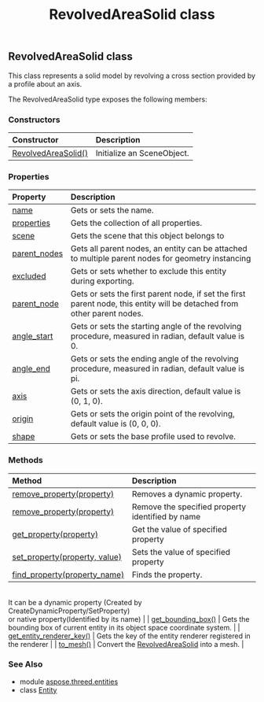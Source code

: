 ﻿---
title: RevolvedAreaSolid class
second_title: Aspose.3D for Python via .NET API References
description: 
type: docs
weight: 310
url: /python-net/aspose.threed.entities/revolvedareasolid/
is_root: false
---

## RevolvedAreaSolid class

This class represents a solid model by revolving a cross section provided by a profile about an axis.



The RevolvedAreaSolid type exposes the following members:

### Constructors
| Constructor | Description |
| :- | :- |
| [RevolvedAreaSolid()](/3d/python-net/aspose.threed.entities/revolvedareasolid/__init__/#) | Initialize an SceneObject. |


### Properties
| Property | Description |
| :- | :- |
| [name](/3d/python-net/aspose.threed.entities/revolvedareasolid/name) | Gets or sets the name. |
| [properties](/3d/python-net/aspose.threed.entities/revolvedareasolid/properties) | Gets the collection of all properties. |
| [scene](/3d/python-net/aspose.threed.entities/revolvedareasolid/scene) | Gets the scene that this object belongs to |
| [parent_nodes](/3d/python-net/aspose.threed.entities/revolvedareasolid/parent_nodes) | Gets all parent nodes, an entity can be attached to multiple parent nodes for geometry instancing |
| [excluded](/3d/python-net/aspose.threed.entities/revolvedareasolid/excluded) | Gets or sets whether to exclude this entity during exporting. |
| [parent_node](/3d/python-net/aspose.threed.entities/revolvedareasolid/parent_node) | Gets or sets the first parent node, if set the first parent node, this entity will be detached from other parent nodes. |
| [angle_start](/3d/python-net/aspose.threed.entities/revolvedareasolid/angle_start) | Gets or sets the starting angle of the revolving procedure, measured in radian, default value is 0. |
| [angle_end](/3d/python-net/aspose.threed.entities/revolvedareasolid/angle_end) | Gets or sets the ending angle of the revolving procedure, measured in radian, default value is pi. |
| [axis](/3d/python-net/aspose.threed.entities/revolvedareasolid/axis) | Gets or sets the axis direction, default value is (0, 1, 0). |
| [origin](/3d/python-net/aspose.threed.entities/revolvedareasolid/origin) | Gets or sets the origin point of the revolving, default value is (0, 0, 0). |
| [shape](/3d/python-net/aspose.threed.entities/revolvedareasolid/shape) | Gets or sets the base profile used to revolve. |


### Methods
| Method | Description |
| :- | :- |
| [remove_property(property)](/3d/python-net/aspose.threed.entities/revolvedareasolid/remove_property/#Property) | Removes a dynamic property. |
| [remove_property(property)](/3d/python-net/aspose.threed.entities/revolvedareasolid/remove_property/#str) | Remove the specified property identified by name |
| [get_property(property)](/3d/python-net/aspose.threed.entities/revolvedareasolid/get_property/#str) | Get the value of specified property |
| [set_property(property, value)](/3d/python-net/aspose.threed.entities/revolvedareasolid/set_property/#str-any) | Sets the value of specified property |
| [find_property(property_name)](/3d/python-net/aspose.threed.entities/revolvedareasolid/find_property/#str) | Finds the property.<br/>            It can be a dynamic property (Created by CreateDynamicProperty/SetProperty) <br/>            or native property(Identified by its name) |
| [get_bounding_box()](/3d/python-net/aspose.threed.entities/revolvedareasolid/get_bounding_box/#) | Gets the bounding box of current entity in its object space coordinate system. |
| [get_entity_renderer_key()](/3d/python-net/aspose.threed.entities/revolvedareasolid/get_entity_renderer_key/#) | Gets the key of the entity renderer registered in the renderer |
| [to_mesh()](/3d/python-net/aspose.threed.entities/revolvedareasolid/to_mesh/#) | Convert the [RevolvedAreaSolid](/3d/python-net/aspose.threed.entities/revolvedareasolid) into a mesh. |


### See Also

* module [aspose.threed.entities](../)
* class [Entity](/3d/python-net/aspose.threed.entities/entity)
